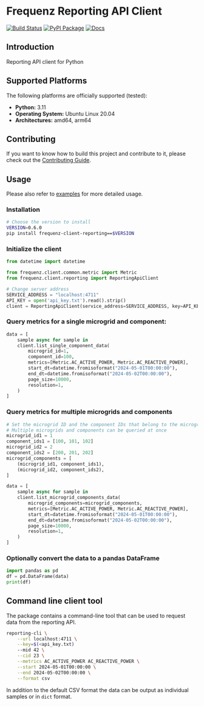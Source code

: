 # Frequenz Reporting API Client

[![Build Status](https://github.com/frequenz-floss/frequenz-client-reporting-python/actions/workflows/ci.yaml/badge.svg)](https://github.com/frequenz-floss/frequenz-client-reporting-python/actions/workflows/ci.yaml)
[![PyPI Package](https://img.shields.io/pypi/v/frequenz-client-reporting)](https://pypi.org/project/frequenz-client-reporting/)
[![Docs](https://img.shields.io/badge/docs-latest-informational)](https://frequenz-floss.github.io/frequenz-client-reporting-python/)

## Introduction

Reporting API client for Python

## Supported Platforms

The following platforms are officially supported (tested):

- **Python:** 3.11
- **Operating System:** Ubuntu Linux 20.04
- **Architectures:** amd64, arm64

## Contributing

If you want to know how to build this project and contribute to it, please
check out the [Contributing Guide](CONTRIBUTING.md).


## Usage

Please also refer to [examples](https://github.com/frequenz-floss/frequenz-client-reporting-python/tree/HEAD/examples) for more detailed usage.

### Installation

```bash
# Choose the version to install
VERSION=0.6.0
pip install frequenz-client-reporting==$VERSION
```


### Initialize the client

```python
from datetime import datetime

from frequenz.client.common.metric import Metric
from frequenz.client.reporting import ReportingApiClient

# Change server address
SERVICE_ADDRESS = "localhost:4711"
API_KEY = open('api_key.txt').read().strip()
client = ReportingApiClient(service_address=SERVICE_ADDRESS, key=API_KEY)
```

### Query metrics for a single microgrid and component:

```python
data = [
    sample async for sample in
    client.list_single_component_data(
        microgrid_id=1,
        component_id=100,
        metrics=[Metric.AC_ACTIVE_POWER, Metric.AC_REACTIVE_POWER],
        start_dt=datetime.fromisoformat("2024-05-01T00:00:00"),
        end_dt=datetime.fromisoformat("2024-05-02T00:00:00"),
        page_size=10000,
        resolution=1,
    )
]
```


### Query metrics for multiple microgrids and components

```python
# Set the microgrid ID and the component IDs that belong to the microgrid
# Multiple microgrids and components can be queried at once
microgrid_id1 = 1
component_ids1 = [100, 101, 102]
microgrid_id2 = 2
component_ids2 = [200, 201, 202]
microgrid_components = [
    (microgrid_id1, component_ids1),
    (microgrid_id2, component_ids2),
]

data = [
    sample async for sample in
    client.list_microgrid_components_data(
        microgrid_components=microgrid_components,
        metrics=[Metric.AC_ACTIVE_POWER, Metric.AC_REACTIVE_POWER],
        start_dt=datetime.fromisoformat("2024-05-01T00:00:00"),
        end_dt=datetime.fromisoformat("2024-05-02T00:00:00"),
        page_size=10000,
        resolution=1,
    )
]
```

### Optionally convert the data to a pandas DataFrame

```python
import pandas as pd
df = pd.DataFrame(data)
print(df)
```

## Command line client tool

The package contains a command-line tool that can be used to request data from the reporting API.
```bash
reporting-cli \
    --url localhost:4711 \
    --key=$(<api_key.txt)
    --mid 42 \
    --cid 23 \
    --metrics AC_ACTIVE_POWER AC_REACTIVE_POWER \
    --start 2024-05-01T00:00:00 \
    --end 2024-05-02T00:00:00 \
    --format csv
```
In addition to the default CSV format the data can be output as individual samples or in `dict` format.
